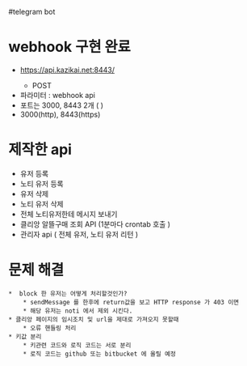 #telegram bot


# webhook 구현 완료
* https://api.kazikai.net:8443/<token>
    * POST
* 파라미터 : webhook api
* 포트는 3000, 8443 2개 ( )
* 3000(http), 8443(https)


# 제작한 api
* 유저 등록
* 노티 유저 등록
* 유저 삭제
* 노티 유저 삭제
* 전체 노티유저한테 메시지 보내기
* 클리앙 알뜰구매 조회 API (1분마다 crontab 호출 )
* 관리자 api ( 전체 유저, 노티 유저 리턴 )

# 문제 해결
    *  block 한 유저는 어떻게 처리할것인가?
        * sendMessage 를 한후에 return값을 보고 HTTP response 가 403 이면
        * 해당 유저는 noti 에서 제외 시킨다.
    * 클리앙 페이지의 임시조치 및 url을 제대로 가져오지 못할때
        * 오류 핸들링 처리
    * 키값 분리
        * 키관련 코드와 로직 코드는 서로 분리
        * 로직 코드는 github 또는 bitbucket 에 올릴 예정
